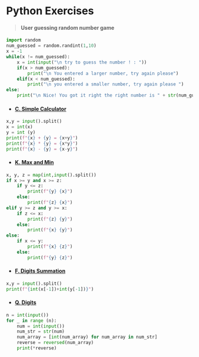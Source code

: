 # Python Exercises


> #### User guessing random number game 

```python
import random
num_guessed = random.randint(1,10)
x = -1
while(x != num_guessed):
    x = int(input("\n try to guess the number ! : "))
    if(x > num_guessed):
        print("\n You entered a larger number, try again please")
    elif(x < num_guessed):
        print("\n you entered a smaller number, try again please ")
else:
    print("\n Nice! You got it right the right number is " + str(num_guessed) + " !")
```

- #### <a href="https://codeforces.com/group/MWSDmqGsZm/contest/219158/problem/C">C. Simple Calculator</a>
```python
x,y = input().split()
x = int(x)
y = int (y)
print(f"{x} + {y} = {x+y}")
print(f"{x} * {y} = {x*y}")
print(f"{x} - {y} = {x-y}")
```
- #### <a href="https://codeforces.com/group/MWSDmqGsZm/contest/219158/problem/K">K. Max and Min </a>

```python
x, y, z = map(int,input().split())
if x >= y and x >= z:
    if y <= z:
        print(f"{y} {x}")
    else:
        print(f"{z} {x}")
elif y >= z and y >= x:
    if z <= x:
        print(f"{z} {y}")
    else:
        print(f"{x} {y}")
else:
    if x <= y:
        print(f"{x} {z}")
    else:
        print(f"{y} {z}")

```

- #### <a href="https://codeforces.com/group/MWSDmqGsZm/contest/219158/problem/F">F. Digits Summation</a>

```python
x,y = input().split()
print(f"{int(x[-1])+int(y[-1])}")
```
- #### <a href="https://codeforces.com/group/MWSDmqGsZm/contest/219432/problem/Q">Q. Digits </a>

```python
n = int(input())
for _ in range (n):
    num = int(input())
    num_str = str(num)
    num_array = [int(num_array) for num_array in num_str]
    reverse = reversed(num_array)
    print(*reverse)
```